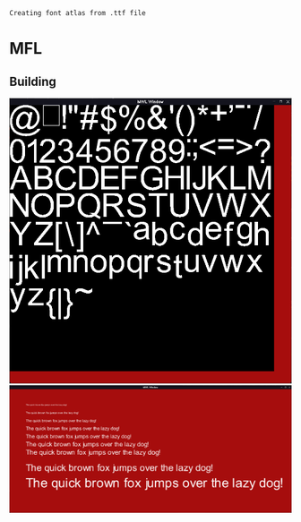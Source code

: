 ```
Creating font atlas from .ttf file
```

# MFL

## Building

![example atlas](./example_images/atlas.png)
![quick fox](./example_images/quick_fox.png)